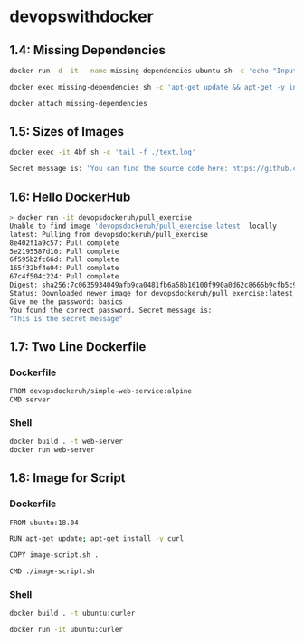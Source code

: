 # devopswithdocker

## 1.4: Missing Dependencies

```bash
docker run -d -it --name missing-dependencies ubuntu sh -c 'echo "Input website:"; read website; echo "Searching.."; sleep 1; curl http://$website;'

docker exec missing-dependencies sh -c 'apt-get update && apt-get -y install curl'

docker attach missing-dependencies    
```


## 1.5: Sizes of Images

```bash
docker exec -it 4bf sh -c 'tail -f ./text.log'
```

```bash
Secret message is: 'You can find the source code here: https://github.com/docker-hy'
```
## 1.6: Hello DockerHub

```bash
> docker run -it devopsdockeruh/pull_exercise
Unable to find image 'devopsdockeruh/pull_exercise:latest' locally
latest: Pulling from devopsdockeruh/pull_exercise
8e402f1a9c57: Pull complete 
5e2195587d10: Pull complete 
6f595b2fc66d: Pull complete 
165f32bf4e94: Pull complete 
67c4f504c224: Pull complete 
Digest: sha256:7c0635934049afb9ca0481fb6a58b16100f990a0d62c8665b9cfb5c9ada8a99f
Status: Downloaded newer image for devopsdockeruh/pull_exercise:latest
Give me the password: basics
You found the correct password. Secret message is:
"This is the secret message"
```
## 1.7: Two Line Dockerfile

### Dockerfile
```bash
FROM devopsdockeruh/simple-web-service:alpine
CMD server
```
### Shell
```bash
docker build . -t web-server
docker run web-server
```

## 1.8: Image for Script

### Dockerfile
```bash
FROM ubuntu:18.04

RUN apt-get update; apt-get install -y curl

COPY image-script.sh .

CMD ./image-script.sh
```

### Shell
```bash
docker build . -t ubuntu:curler

docker run -it ubuntu:curler
```
